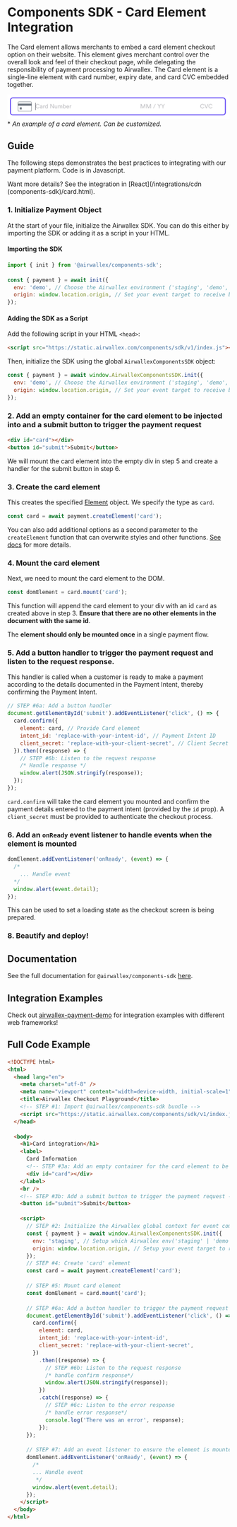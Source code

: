 # Components SDK - Card Element Integration

The Card element allows merchants to embed a card element checkout option on their website. This element gives merchant control over the overall look and feel of their checkout page, while delegating the responsibility of payment processing to Airwallex. The Card element is a single-line element with card number, expiry date, and card CVC embedded together.

![](assets/card.png) \* _An example of a card element. Can be customized._

## Guide

The following steps demonstrates the best practices to integrating with our payment platform. Code is in Javascript.

Want more details? See the integration in [React](/integrations/cdn (components-sdk)/card.html).

### 1. Initialize Payment Object

At the start of your file, initialize the Airwallex SDK. You can do this either by importing the SDK or adding it as a script in your HTML.

#### Importing the SDK

```js
import { init } from '@airwallex/components-sdk';

const { payment } = await init({
  env: 'demo', // Choose the Airwallex environment ('staging', 'demo', or 'prod')
  origin: window.location.origin, // Set your event target to receive browser event messages
});
```

#### Adding the SDK as a Script

Add the following script in your HTML `<head>`:

```html
<script src="https://static.airwallex.com/components/sdk/v1/index.js"></script>
```

Then, initialize the SDK using the global `AirwallexComponentsSDK` object:

```js
const { payment } = await window.AirwallexComponentsSDK.init({
  env: 'demo', // Choose the Airwallex environment ('staging', 'demo', or 'prod')
  origin: window.location.origin, // Set your event target to receive browser event messages
});
```

### 2. Add an empty container for the card element to be injected into and a submit button to trigger the payment request

```html
<div id="card"></div>
<button id="submit">Submit</button>
```

We will mount the card element into the empty div in step 5 and create a handler for the submit button in step 6.

### 3. Create the card element

This creates the specified [Element](/docs-components-sdk#Element) object. We specify the type as `card`.

```js
const card = await payment.createElement('card');
```

You can also add additional options as a second parameter to the `createElement` function that can overwrite styles and other functions. [See docs](/docs-components-sdk#createElement) for more details.

### 4. Mount the card element

Next, we need to mount the card element to the DOM.

```js
const domElement = card.mount('card');
```

This function will append the card element to your div with an id `card` as created above in step 3. **Ensure that there are no other elements in the document with the same id**.

The **element should only be mounted once** in a single payment flow.

### 5. Add a button handler to trigger the payment request and listen to the request response.

This handler is called when a customer is ready to make a payment according to the details documented in the Payment Intent, thereby confirming the Payment Intent.

```js
// STEP #6a: Add a button handler
document.getElementById('submit').addEventListener('click', () => {
  card.confirm({
    element: card, // Provide Card element
    intent_id: 'replace-with-your-intent-id', // Payment Intent ID
    client_secret: 'replace-with-your-client-secret', // Client Secret
  }).then((response) => {
    // STEP #6b: Listen to the request response
    /* Handle response */
    window.alert(JSON.stringify(response));
  });
});
```

`card.confirm` will take the card element you mounted and confirm the payment details entered to the payment intent (provided by the `id` prop). A `client_secret` must be provided to authenticate the checkout process.


### 6. Add an `onReady` event listener to handle events when the element is mounted

```js
domElement.addEventListener('onReady', (event) => {
  /*
    ... Handle event
  */
  window.alert(event.detail);
});
```

This can be used to set a loading state as the checkout screen is being prepared.

### 8. Beautify and deploy!

## Documentation

See the full documentation for `@airwallex/components-sdk` [here](/docs).

## Integration Examples

Check out [airwallex-payment-demo](/../../tree/master) for integration examples with different web frameworks!

## Full Code Example

```html
<!DOCTYPE html>
<html>
  <head lang="en">
    <meta charset="utf-8" />
    <meta name="viewport" content="width=device-width, initial-scale=1" />
    <title>Airwallex Checkout Playground</title>
    <!-- STEP #1: Import @airwallex/components-sdk bundle -->
    <script src="https://static.airwallex.com/components/sdk/v1/index.js"></script>
  </head>

  <body>
    <h1>Card integration</h1>
    <label>
      Card Information
      <!-- STEP #3a: Add an empty container for the card element to be injected into -->
      <div id="card"></div>
    </label>
    <br />
    <!-- STEP #3b: Add a submit button to trigger the payment request -->
    <button id="submit">Submit</button>

    <script>
      // STEP #2: Initialize the Airwallex global context for event communication
      const { payment } = await window.AirwallexComponentsSDK.init({
        env: 'staging', // Setup which Airwallex env('staging' | 'demo' | 'prod') to integrate with
        origin: window.location.origin, // Setup your event target to receive the browser events message
      });
      // STEP #4: Create 'card' element
      const card = await payment.createElement('card');

      // STEP #5: Mount card element
      const domElement = card.mount('card');

      // STEP #6a: Add a button handler to trigger the payment request
      document.getElementById('submit').addEventListener('click', () => {
        card.confirm({
          element: card,
          intent_id: 'replace-with-your-intent-id',
          client_secret: 'replace-with-your-client-secret',
        })
          .then((response) => {
            // STEP #6b: Listen to the request response
            /* handle confirm response*/
            window.alert(JSON.stringify(response));
          })
          .catch((response) => {
            // STEP #6c: Listen to the error response
            /* handle error response*/
            console.log('There was an error', response);
          });
      });

      // STEP #7: Add an event listener to ensure the element is mounted
      domElement.addEventListener('onReady', (event) => {
        /*
        ... Handle event
         */
        window.alert(event.detail);
      });
    </script>
  </body>
</html>
```
